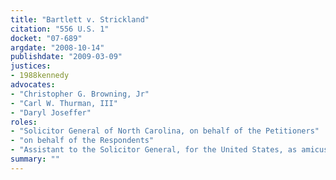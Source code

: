 ```yaml
---
title: "Bartlett v. Strickland"
citation: "556 U.S. 1"
docket: "07-689"
argdate: "2008-10-14"
publishdate: "2009-03-09"
justices:
- 1988kennedy
advocates:
- "Christopher G. Browning, Jr"
- "Carl W. Thurman, III"
- "Daryl Joseffer"
roles:
- "Solicitor General of North Carolina, on behalf of the Petitioners"
- "on behalf of the Respondents"
- "Assistant to the Solicitor General, for the United States, as amicus curiae, supporting the Respondents"
summary: ""
---
```


